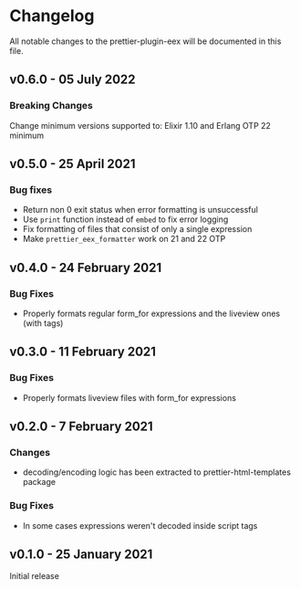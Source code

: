# Changelog

All notable changes to the prettier-plugin-eex will be documented in this file.

## v0.6.0 - 05 July 2022

### Breaking Changes

Change minimum versions supported to: Elixir 1.10 and Erlang OTP 22 minimum

## v0.5.0 - 25 April 2021

### Bug fixes

- Return non 0 exit status when error formatting is unsuccessful
- Use `print` function instead of `embed` to fix error logging
- Fix formatting of files that consist of only a single expression
- Make `prettier_eex_formatter` work on 21 and 22 OTP

## v0.4.0 - 24 February 2021

### Bug Fixes

- Properly formats regular form_for expressions and the liveview ones (with </form> tags)

## v0.3.0 - 11 February 2021

### Bug Fixes

- Properly formats liveview files with form_for expressions

## v0.2.0 - 7 February 2021

### Changes

- decoding/encoding logic has been extracted to prettier-html-templates package

### Bug Fixes

- In some cases expressions weren't decoded inside script tags

## v0.1.0 - 25 January 2021

Initial release
